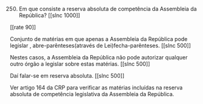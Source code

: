 250. Em que consiste a reserva absoluta de competência da Assembleia da República?
[[slnc 1000]]

[[rate 90]]

Conjunto de matérias em que apenas a Assembleia da República pode legislar , abre-parênteses(através de Lei)fecha-parênteses.
[[slnc 500]]

Nestes casos, a Assembleia da República não pode autorizar qualquer outro órgão a legislar sobre estas matérias.
[[slnc 500]]

Daí falar-se em reserva absoluta.
[[slnc 500]]

Ver artigo 164 da CRP para verificar as matérias incluídas na reserva absoluta de competência legislativa da Assembleia da República.
